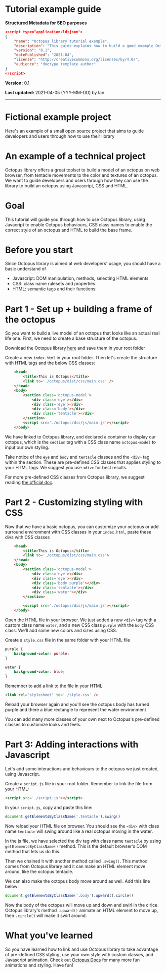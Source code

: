 # Tutorial example guide

**Structured Metadata for SEO purposes**
``` json
<script type="application/ld+json">
{
    "name": "Octopus library tutorial example",
    "description": "This guide explains how to build a good example Octopus library document for a specific doctype, which aligns with the principles of The Good Docs Project.",
    "version": "0.1",
    "datePublished": "2021-04",
    "license": "http://creativecommons.org/licenses/by/4.0/",
    "audience": "doctype template author"
}
</script>
```

**Version:** 0.1

**Last updated:** 2021-04-05 (YYY-MM-DD) by Ian

---
# Fictional example project

Here's an example of a small open source project that aims to guide developers and users through how to use their library

# An example of a technical project
Octopus library offers a great toolset to build a model of an octopus on web browser, from tentacle movements to the color and textures of an octopus. We want to guide developers and users through how they can use the library to build an octopus using Javascript, CSS and HTML. 

# Goal
This tutorial will guide you through how to use Octopus library, using Javacript to enable Octopus behaviours, CSS class names to enable the correct style of an octopus and HTML to build the base frame. 

# Before you start
Since Octopus library is aimed at web developers' usage, you should have a basic understand of 
- Javascript: DOM manipulation, methods, selecting HTML elements
- CSS: class name rulesets and properties
- HTML: semantic tags and their functions


# Part 1 - Set up + building a frame of the octopus
So you want to build a live model of an octopus that looks like an actual real life one. First, we need to create a base structure of the octopus. 

Download the Octopus library [here](https://octopus.com/download) and save them in your root folder

Create a new `index.html` in your root folder. Then let's create the structure with HTML tags and the below CSS classes:

```html
    <head>
        <title>This is Octopus</title>
        <link to='./octopus/dist/css/main.css' />
    </head>
    <body>
        <section class='octopus-model'>
            <div class='eye'></div>
            <div class='eye'></div>
            <div class='body'></div>
            <div class='tentacle'></div>
        </section>
        <script src='./octopus/dis/js/main.js'></script>
    </body>
```

We have linked to Octopus library, and declared a container to display our octopus, which is the `section` tag with a CSS class name `octopus-model` to input our own styling. 

Take notice of the `eye` and `body` and `tentacle` classes and the `<div>` tag within the section. These are pre-defined CSS classes that applies styling to your HTML tags. We suggest you use `<div>` for best results. 

For more pre-defined CSS classes from Octopus library, we suggest reading [the official doc](https://octopus.com/docs).

# Part 2 - Customizing styling with CSS

Now that we have a basic octopus, you can customize your octopus or add surround environment with CSS classes in your `index.html`, paste these divs with CSS classes

```html
    <head>
        <title>This is Octopus</title>
        <link to='./octopus/dist/css/main.css'>
    </head>
    <body>
        <section class='octopus-model'>
            <div class='eye'></div>
            <div class='eye'></div>
            <div class='body purple'></div>
            <div class='tentacle'></div>
            <div class='water'></div>
        </section>

        <script src='./octopus/dis/js/main.js'></script>
    </body>
```

Open the HTML file in your browser. We just added a new `<div>` tag with a custom class name `water`, and a new CSS class `purple` with the `body` CSS class. We'll add some new colors and sizes using CSS. 

Create a `style.css` file in the same folder with your HTML file

```css
purple {
    background-color: purple;
}

water {
    background-color: blue;
}
```

Remember to add a link to the file in your HTML

```html
<link rel='stylesheet' to='./style.css' />
```

Reload your browser again and you'll see the octopus body has turned purple and there a blue rectangle to represent the water environment

You can add many more classes of your own next to Octopus's pre-defined classes to customize looks and feels. 

# Part 3: Adding interactions with Javascript
Let's add some interactions and behaviours to the octopus we just created, using Javascript. 

Create a `script.js` file in your root folder. Remember to link the file from your HTML: 

```html
<script src='./script.js'></script>
```

In your `script.js`, copy and paste this line:

```javascript
document.getElementsByClassName('.tentacle').swing()
```

Now reload your HTML file on browser. You should see the `<div>` with class name `tentacle` will swing around like a real octopus moving in the water.

In the js file, we have selected the div tag with class name `tentacle` by using `getElementsByClassName()` method. This is the default browser's DOM method that lets us do this.

Then we chained it with another method called `.swing()`. This method comes from Octopus library and it can make an HTML element move around, like the octopus tentacle.

We can also make the octopus body move around as well. Add this line below: 

```javascript
document.getElementsByClassName('.body').upward().circle()
```

Now the body of the octopus will move up and down and swirl in the cirlce. Octopus library's method `.upward()` animate an HTML element to move up, then `.circle()` will make it swirl around. 

# What you've learned

So you have learned how to link and use Octopus library to take advantage of pre-defined CSS styling, use your own style with custom classes, and Javascript animation. Check out [Octopus Docs](https://octopus.com/docs) for many more fun animations and styling. Have fun!